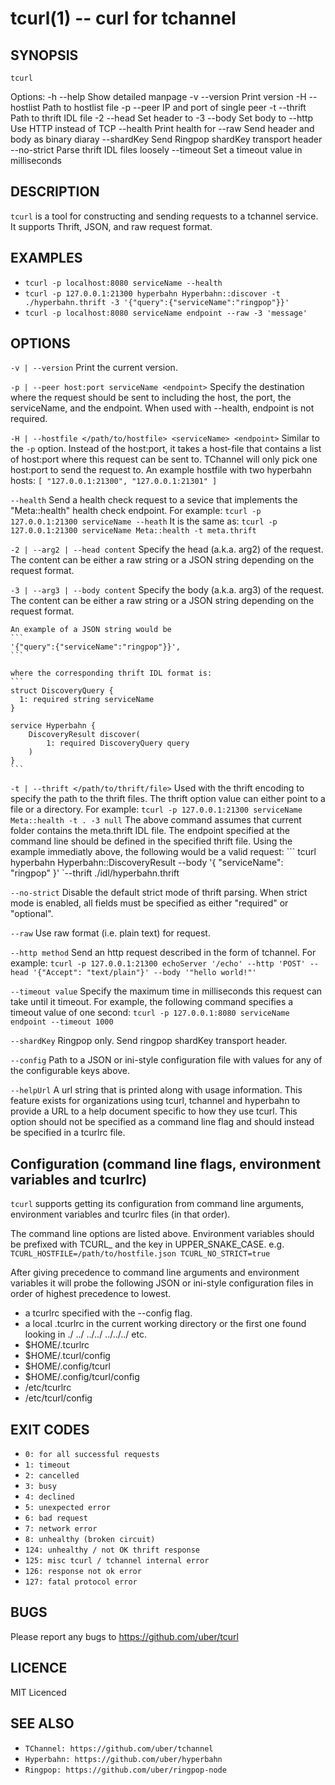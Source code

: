 # tcurl(1) -- curl for tchannel

## SYNOPSIS

`tcurl` <service> <endpoint> <options>

Options:
  -h --help                 Show detailed manpage
  -v --version              Print version
  -H --hostlist             Path to hostlist file
  -p --peer                 IP and port of single peer
  -t --thrift               Path to thrift IDL file
  -2 --head <value>         Set header to <value>
  -3 --body <value>         Set body to <value>
     --http <method>        Use HTTP <method> instead of TCP
     --health               Print health for <service>
     --raw                  Send header and body as binary diaray
     --shardKey             Send Ringpop shardKey transport header
     --no-strict            Parse thrift IDL files loosely
     --timeout <value>      Set a timeout value in milliseconds

## DESCRIPTION

`tcurl` is a tool for constructing and sending requests to a tchannel service.
It supports Thrift, JSON, and raw request format.

## EXAMPLES

 - `tcurl -p localhost:8080 serviceName --health`
 - `tcurl -p 127.0.0.1:21300 hyperbahn Hyperbahn::discover -t ./hyperbahn.thrift -3 '{"query":{"serviceName":"ringpop"}}'`
 - `tcurl -p localhost:8080 serviceName endpoint --raw -3 'message'`

## OPTIONS

`-v | --version`
    Print the current version.

`-p | --peer host:port serviceName <endpoint>`
    Specify the destination where the request should be sent to including the
    host, the port, the serviceName, and the endpoint. When used with --health,
    endpoint is not required.

`-H | --hostfile </path/to/hostfile> <serviceName> <endpoint>`
    Similar to the `-p` option. Instead of the host:port, it takes a host-file
    that contains a list of host:port where this request can be sent to.
    TChannel will only pick one host:port to send the request to. An example
    hostfile with two hyperbahn hosts:
    ```
    [
        "127.0.0.1:21300",
        "127.0.0.1:21301"
    ]
    ```

`--health`
    Send a health check request to a sevice that implements the "Meta::health"
    health check endpoint.
    For example:
    ```
    tcurl -p 127.0.0.1:21300 serviceName --heath
    ```
    It is the same as:
    ```
    tcurl -p 127.0.0.1:21300 serviceName Meta::health -t meta.thrift
    ```

`-2 | --arg2 | --head content`
    Specify the head (a.k.a. arg2) of the request. The content can be either a
    raw string or a JSON string depending on the request format.

`-3 | --arg3 | --body content`
    Specify the body (a.k.a. arg3) of the request. The content can be either a
    raw string or a JSON string depending on the request format.

    An example of a JSON string would be
    ```
    '{"query":{"serviceName":"ringpop"}}',
    ```

    where the corresponding thrift IDL format is:
    ```
    struct DiscoveryQuery {
      1: required string serviceName
    }

    service Hyperbahn {
        DiscoveryResult discover(
            1: required DiscoveryQuery query
        )
    }
    ```

`-t | --thrift </path/to/thrift/file>`
    Used with the thrift encoding to specify the path to the thrift files. The
    thrift option value can either point to a file or a directory.
    For example:
    ```
    tcurl -p 127.0.0.1:21300 serviceName Meta::health -t . -3 null
    ```
    The above command assumes that current folder contains the meta.thrift IDL
    file. The endpoint specified at the command line should be defined in the
    specified thrift file. Using the example immediatly above, the following
    would be a valid request:
    ```
    tcurl hyperbahn Hyperbahn::DiscoveryResult --body '{ "serviceName": "ringpop" }' `--thrift ./idl/hyperbahn.thrift

`--no-strict`
    Disable the default strict mode of thrift parsing. When strict mode is
    enabled, all fields must be specified as either "required" or "optional".

`--raw`
    Use raw format (i.e. plain text) for request.

`--http method`
    Send an http request described in the form of tchannel.
    For example:
    ```
    tcurl -p 127.0.0.1:21300 echoServer '/echo' --http 'POST' --head '{"Accept": "text/plain"}' --body '"hello world!"'
    ```

`--timeout value`
    Specify the maximum time in milliseconds this request can take
    until it timeout. 
    For example, the following command specifies a timeout value
    of one second:
    ```
    tcurl -p 127.0.0.1:8080 serviceName endpoint --timeout 1000 
    ```

`--shardKey`
    Ringpop only. Send ringpop shardKey transport header.

`--config`
    Path to a JSON or ini-style configuration file with values for any
    of the configurable keys above.

`--helpUrl`
    A url string that is printed along with usage information. This feature
    exists for organizations using tcurl, tchannel and hyperbahn to provide a
    URL to a help document specific to how they use tcurl. This option should
    not be specified as a command line flag and should instead be specified
    in a tcurlrc file.

## Configuration (command line flags, environment variables and tcurlrc)

`tcurl` supports getting its configuration from command line arguments,
environment variables and tcurlrc files (in that order).

The command line options are listed above. Environment variables should
be prefixed with TCURL_ and the key in UPPER_SNAKE_CASE. e.g.
    ```
    TCURL_HOSTFILE=/path/to/hostfile.json
    TCURL_NO_STRICT=true
    ```

After giving precedence to command line arguments and environment
variables it will probe the following JSON or ini-style configuration
files in order of highest precedence to lowest.
 - a tcurlrc specified with the --config flag.
 - a local .tcurlrc in the current working directory or the first one
 found looking in ./ ../ ../../ ../../../ etc.
 - $HOME/.tcurlrc
 - $HOME/.tcurl/config
 - $HOME/.config/tcurl
 - $HOME/.config/tcurl/config
 - /etc/tcurlrc
 - /etc/tcurl/config

## EXIT CODES
 - `0: for all successful requests`
 - `1: timeout`
 - `2: cancelled`
 - `3: busy`
 - `4: declined`
 - `5: unexpected error`
 - `6: bad request`
 - `7: network error`
 - `8: unhealthy (broken circuit)`
 - `124: unhealthy / not OK thrift response`
 - `125: misc tcurl / tchannel internal error`
 - `126: response not ok error`
 - `127: fatal protocol error`

## BUGS

Please report any bugs to https://github.com/uber/tcurl

## LICENCE

MIT Licenced

## SEE ALSO

 - `TChannel: https://github.com/uber/tchannel`
 - `Hyperbahn: https://github.com/uber/hyperbahn`
 - `Ringpop: https://github.com/uber/ringpop-node`
